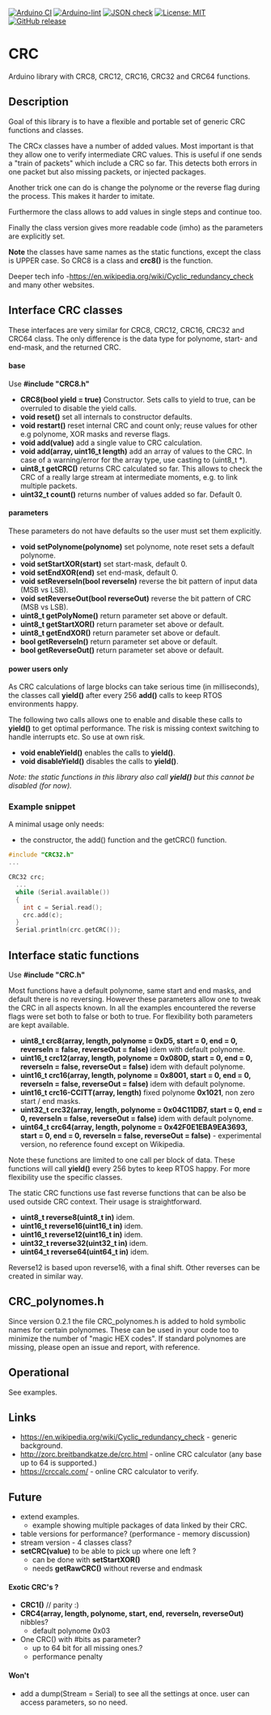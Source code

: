 
[![Arduino CI](https://github.com/RobTillaart/CRC/workflows/Arduino%20CI/badge.svg)](https://github.com/marketplace/actions/arduino_ci)
[![Arduino-lint](https://github.com/RobTillaart/CRC/actions/workflows/arduino-lint.yml/badge.svg)](https://github.com/RobTillaart/CRC/actions/workflows/arduino-lint.yml)
[![JSON check](https://github.com/RobTillaart/CRC/actions/workflows/jsoncheck.yml/badge.svg)](https://github.com/RobTillaart/CRC/actions/workflows/jsoncheck.yml)
[![License: MIT](https://img.shields.io/badge/license-MIT-green.svg)](https://github.com/RobTillaart/CRC/blob/master/LICENSE)
[![GitHub release](https://img.shields.io/github/release/RobTillaart/CRC.svg?maxAge=3600)](https://github.com/RobTillaart/CRC/releases)


# CRC

Arduino library with CRC8, CRC12, CRC16, CRC32 and CRC64 functions.


## Description

Goal of this library is to have a flexible and portable set of generic 
CRC functions and classes.

The CRCx classes have a number of added values. Most important is that 
they allow one to verify intermediate CRC values. This is useful if one 
sends a "train of packets" which include a CRC so far. This detects both 
errors in one packet but also missing packets, or injected packages.

Another trick one can do is change the polynome or the reverse flag during 
the process. This makes it harder to imitate.

Furthermore the class allows to add values in single steps and continue too.

Finally the class version gives more readable code (imho) as the parameters 
are explicitly set.


**Note** the classes have same names as the static functions, except the class
is UPPER case. So CRC8 is a class and **crc8()** is the function. 

Deeper tech info -https://en.wikipedia.org/wiki/Cyclic_redundancy_check
and many other websites.


## Interface CRC classes

These interfaces are very similar for CRC8, CRC12, CRC16, CRC32 and CRC64 class.
The only difference is the data type for polynome, start- and end-mask, 
and the returned CRC.


#### base

Use **\#include "CRC8.h"**

- **CRC8(bool yield = true)** Constructor. Sets calls to yield to true, 
can be overruled to disable the yield calls.
- **void reset()** set all internals to constructor defaults.
- **void restart()** reset internal CRC and count only;
reuse values for other e.g polynome, XOR masks and reverse flags.
- **void add(value)** add a single value to CRC calculation.
- **void add(array, uint16_t length)** add an array of values to the CRC. 
In case of a warning/error for the array type, use casting to (uint8_t \*).
- **uint8_t getCRC()** returns CRC calculated so far. This allows to check the CRC of 
a really large stream at intermediate moments, e.g. to link multiple packets.
- **uint32_t count()** returns number of values added so far. Default 0.


#### parameters

These parameters do not have defaults so the user must set them explicitly.

- **void setPolynome(polynome)** set polynome, note reset sets a default polynome.
- **void setStartXOR(start)** set start-mask, default 0.
- **void setEndXOR(end)** set end-mask, default 0.
- **void setReverseIn(bool reverseIn)** reverse the bit pattern of input data (MSB vs LSB).
- **void setReverseOut(bool reverseOut)** reverse the bit pattern of CRC (MSB vs LSB).
- **uint8_t getPolyNome()** return parameter set above or default.
- **uint8_t getStartXOR()** return parameter set above or default.
- **uint8_t getEndXOR()** return parameter set above or default.
- **bool getReverseIn()** return parameter set above or default.
- **bool getReverseOut()** return parameter set above or default.


#### power users only

As CRC calculations of large blocks can take serious time (in milliseconds),
the classes call **yield()** after every 256 **add()** calls to keep RTOS
environments happy. 

The following two calls allows one to enable and disable these calls to 
**yield()** to get optimal performance. The risk is missing context switching
to handle interrupts etc. So use at own risk.

- **void enableYield()** enables the calls to **yield()**.
- **void disableYield()** disables the calls to **yield()**.

_Note: the static functions in this library also call **yield()** but this 
cannot be disabled (for now)._


### Example snippet

A minimal usage only needs: 
- the constructor, the add() function and the getCRC() function.

```cpp
#include "CRC32.h"
...

CRC32 crc;
  ...
  while (Serial.available())
  {
    int c = Serial.read();
    crc.add(c);
  }
  Serial.println(crc.getCRC());
```


## Interface static functions

Use **\#include "CRC.h"**

Most functions have a default polynome, same start and end masks, and default there is no reversing.
However these parameters allow one to tweak the CRC in all aspects known. 
In all the examples encountered the reverse flags were set both to false or both to true. 
For flexibility both parameters are kept available. 

- **uint8_t crc8(array, length, polynome = 0xD5, start = 0, end = 0, reverseIn = false, reverseOut = false)** idem with default polynome.
- **uint16_t crc12(array, length, polynome = 0x080D, start = 0, end = 0, reverseIn = false, reverseOut = false)** idem with default polynome.
- **uint16_t crc16(array, length, polynome = 0x8001, start = 0, end = 0, reverseIn = false, reverseOut = false)** idem with default polynome.
- **uint16_t crc16-CCITT(array, length)** fixed polynome **0x1021**, non zero start / end masks.
- **uint32_t crc32(array, length, polynome = 0x04C11DB7, start = 0, end = 0, reverseIn = false, reverseOut = false)** idem with default polynome.
- **uint64_t crc64(array, length, polynome = 0x42F0E1EBA9EA3693, start = 0, end = 0, reverseIn = false, reverseOut = false)** - experimental version, no reference found except on Wikipedia.

Note these functions are limited to one call per block of data. 
These functions will call **yield()** every 256 bytes to keep RTOS happy.
For more flexibility use the specific classes.

The static CRC functions use fast reverse functions that can be also be 
used outside CRC context. Their usage is straightforward.

- **uint8_t reverse8(uint8_t in)** idem.
- **uint16_t reverse16(uint16_t in)** idem.
- **uint16_t reverse12(uint16_t in)** idem.
- **uint32_t reverse32(uint32_t in)** idem.
- **uint64_t reverse64(uint64_t in)** idem.

Reverse12 is based upon reverse16, with a final shift.
Other reverses can be created in similar way.


## CRC_polynomes.h

Since version 0.2.1 the file CRC_polynomes.h is added to hold symbolic names for certain polynomes.
These can be used in your code too to minimize the number of "magic HEX codes".
If standard polynomes are missing, please open an issue and report, with reference.


## Operational

See examples.


## Links 

- https://en.wikipedia.org/wiki/Cyclic_redundancy_check - generic background.
- http://zorc.breitbandkatze.de/crc.html - online CRC calculator (any base up to 64 is supported.)
- https://crccalc.com/ - online CRC calculator to verify.


## Future

- extend examples.
  - example showing multiple packages of data linked by their CRC.
- table versions for performance?  (performance - memory discussion)
- stream version - 4 classes class?
- **setCRC(value)** to be able to pick up where one left ?
  - can be done with **setStartXOR()**
  - needs **getRawCRC()**  without reverse and endmask


#### Exotic CRC's ?

- **CRC1()** // parity :)
- **CRC4(array, length, polynome, start, end, reverseIn, reverseOut)** nibbles?
  - default polynome 0x03
- One CRC() with #bits as parameter?
  - up to 64 bit for all missing ones.?
  - performance penalty

#### Won't

- add a dump(Stream = Serial) to see all the settings at once.
  user can access parameters, so no need.

  
